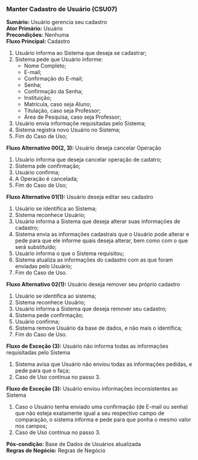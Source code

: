 ### Manter Cadastro de Usuário (CSU07) ###
**Sumário:** Usuário gerencia seu cadastro  
**Ator Primário:** Usuário  
**Precondições:** Nenhuma  
**Fluxo Principal:** Cadastro
  1. Usuário informa ao Sistema que deseja se cadastrar;
  2. Sistema pede que Usuário informe:
     * Nome Completo;
     * E-mail;
     * Confirmação do E-mail;
     * Senha;
     * Confirmação da Senha;
     * Instituição;
     * Matrícula, caso seja Aluno;
     * Titulação, caso seja Professor;
     * Área de Pesquisa, caso seja Professor;
  3. Usuário envia informaçõe requisitadas pelo Sistema;
  4. Sistema registra novo Usuário no Sistema;
  5. Fim do Caso de Uso;

**Fluxo Alternativo 00(2, 3):** Usuário deseja cancelar Operação
  1. Usuário informa que deseja cancelar operação de cadatro;
  2. Sistema pde confirmação;
  3. Usuário confirma;
  4. A Operação é cancelada;
  5. Fim do Caso de Uso;

**Fluxo Alternativo 01(1):** Usuário deseja editar seu cadastro
  1. Usuário se identifica ao Sistema;
  2. Sistema reconhece Usuário;
  3. Usuário informa a Sistema que deseja alterar suas informações de cadastro;
  4. Sistema envia as informações cadastrais que o Usuário pode alterar e pede para que ele informe quais deseja alterar, bem como com o que será substituído;
  5. Usuário informa o que o Sistema requisitou;
  6. Sistema atualiza as informações do cadastro com as que foram enviadas pelo Usuário;
  7. Fim do Caso de Uso.  

**Fluxo Alternativo 02(1):** Usuário deseja remover seu próprio cadastro
  1. Usuário se identifica ao sistema;
  2. Sistema reconhece Usuário;
  3. Usuário informa a Sistema que deseja remover seu cadastro;
  4. Sistema pede confirmação;
  5. Usuário confirma;
  6. Sistema remove Usuário da base de dados, e não mais o identifica;
  7. Fim do Caso de Uso.  

**Fluxo de Exceção (3):** Usuário não informa todas as informações requisitadas pelo Sistema
  1. Sistema avisa que Usuário não enviou todas as informações pedidas, e pede para que o faça;
  2. Caso de Uso continua no passo 3.

**Fluxo de Exceção (3):** Usuário enviou informações inconsistentes ao Sistema
  1. Caso o Usuário tenha enviado uma confirmação (de E-mail ou senha) que não esteja exatamente igual a seu respectivo campo de comparação, o sistema informa e pede para que ponha o mesmo valor nos campos;
  3. Caso de Uso continua no passo 3.

**Pós-condição:** Base de Dados de Usuários atualizada  
**Regras de Negócio:** Regras de Negócio  